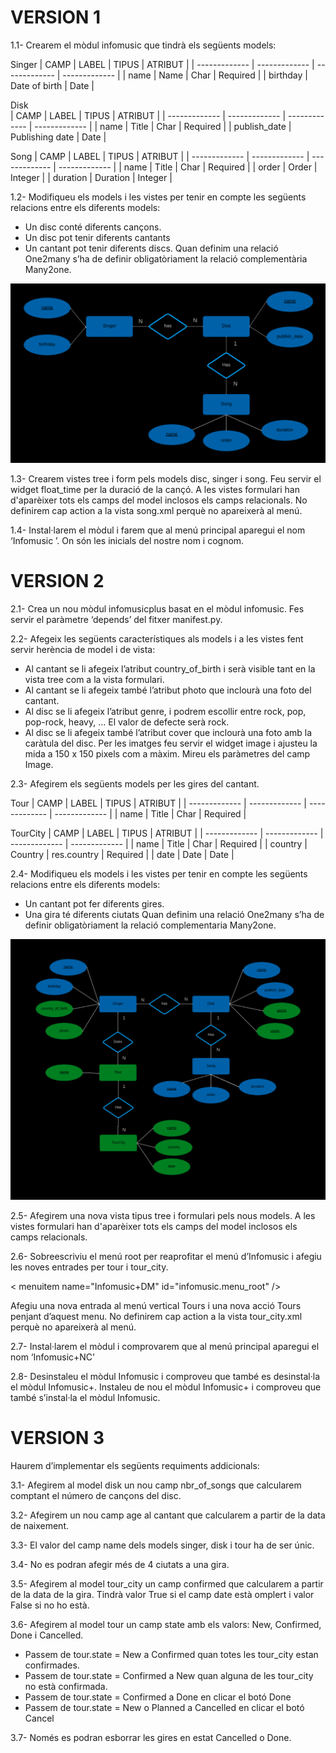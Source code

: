 # VERSION 1

1.1- Crearem el mòdul infomusic que tindrà els següents models:

Singer
| CAMP | LABEL | TIPUS | ATRIBUT |
| ------------- | ------------- | ------------- | ------------- |
| name  | Name  | Char | Required |
| birthday  | Date of birth  | Date |


Disk	
| CAMP | LABEL | TIPUS | ATRIBUT |
| ------------- | ------------- | ------------- | ------------- |
| name  | Title  | Char | Required |
| publish_date  | Publishing date  | Date |


Song
| CAMP | LABEL | TIPUS | ATRIBUT |
| ------------- | ------------- | ------------- | ------------- |
| name  | Title  | Char | Required |
| order  | Order  | Integer |
| duration | Duration | Integer |
  
  
1.2- Modifiqueu els models i les vistes per tenir en compte les següents relacions entre els diferents models:
- Un disc conté diferents cançons. 
- Un disc pot tenir diferents cantants
- Un cantant pot tenir diferents discs.
Quan definim una relació One2many s’ha de definir obligatòriament la relació complementària Many2one. 

![](https://github.com/DamianPyCoder/Odoo__Second-Module__Music/blob/main/screenshots_statement/grafico1.png)

  
1.3- Crearem vistes tree i form pels models disc, singer i song. Feu servir el widget float_time per la duració de la cançó.
A les vistes formulari han d'aparèixer tots els camps del model inclosos els camps relacionals.
No definirem cap action a la vista song.xml perquè no apareixerà al menú.
  
  
1.4- Instal·larem el mòdul i farem que al menú principal aparegui el nom ‘Infomusic <NC>’. On <NC> són les inicials del nostre nom i cognom.



# VERSION 2
  
2.1- Crea un nou mòdul infomusicplus basat en  el mòdul infomusic. Fes servir el paràmetre ‘depends’ del fitxer manifest.py.
  
  
2.2- Afegeix les següents característiques als models i a les vistes fent servir herència de model i de vista:
- Al cantant se li afegeix l’atribut country_of_birth i serà visible tant en la vista tree com a la vista formulari.
- Al cantant se li afegeix també l’atribut photo que inclourà una foto del cantant.
- Al disc se li afegeix l’atribut genre, i podrem escollir entre rock, pop, pop-rock, heavy, … El valor de defecte serà rock.
- Al disc se li afegeix també l’atribut cover que inclourà una foto amb la caràtula del disc.
Per les imatges feu servir el widget image i ajusteu la mida a 150 x 150 pixels com a màxim. Mireu els paràmetres del camp Image.
  
  
2.3- Afegirem els següents models per les gires del cantant.  
  
Tour
| CAMP | LABEL | TIPUS | ATRIBUT |
| ------------- | ------------- | ------------- | ------------- |
| name | Title | Char | Required |

TourCity
| CAMP | LABEL | TIPUS | ATRIBUT |
| ------------- | ------------- | ------------- | ------------- |
| name | Title | Char | Required |
| country | Country | res.country | Required |
| date | Date | Date |
  
  
2.4- Modifiqueu els models i les vistes per tenir en compte les següents relacions entre els diferents models:
- Un cantant pot fer diferents gires. 
- Una gira té diferents ciutats
Quan definim una relació One2many s’ha de definir obligatòriament la relació complementaria Many2one.

![](https://github.com/DamianPyCoder/Odoo__Second-Module__Music/blob/main/screenshots_statement/grafico2.png)  
  
2.5- Afegirem una nova vista tipus tree i formulari pels nous models. A les vistes formulari han d'aparèixer tots els camps del model inclosos els camps relacionals.
  
  
2.6- Sobreescriviu el menú root per reaprofitar el menú d’Infomusic i afegiu les noves entrades per tour i tour_city.  
  
< menuitem name="Infomusic+DM" id="infomusic.menu_root" />   
  
Afegiu una nova entrada al menú vertical Tours i una nova acció Tours penjant d’aquest menu.
No definirem cap action a la vista tour_city.xml perquè no apareixerà al menú.


2.7- Instal·larem el mòdul i comprovarem que al menú principal aparegui el nom ‘Infomusic+NC'
  
  
2.8- Desinstaleu el mòdul Infomusic i comproveu que també es desinstal·la el mòdul Infomusic+. Instaleu de nou el mòdul Infomusic+ i comproveu que també s’instal·la el mòdul Infomusic. 


# VERSION 3

Haurem d’implementar els següents requiments addicionals:  
  
3.1- Afegirem al model disk un nou camp nbr_of_songs que calcularem comptant el número de cançons del disc.  
  
3.2- Afegirem un nou camp age al cantant que calcularem a partir de la data de naixement.  
  
3.3- El valor del camp name dels models singer, disk i tour ha de ser únic.  
  
3.4- No es podran afegir més de 4 ciutats a una gira.  
  
3.5- Afegirem al model tour_city un camp confirmed que calcularem a partir de la data de la gira. Tindrà valor True si el camp date està omplert i valor False si no ho està.  
  
3.6- Afegirem al model tour un camp state amb els valors: New, Confirmed, Done i Cancelled.  
  
- Passem de tour.state = New a Confirmed quan totes les tour_city estan confirmades.  
- Passem de tour.state = Confirmed a New quan alguna de les tour_city no està confirmada.
- Passem de  tour.state = Confirmed a Done en clicar el botó Done
- Passem de  tour.state = New o Planned a Cancelled en clicar el botó Cancel  
  
3.7- Només es podran esborrar les gires en estat Cancelled o Done.  
  
